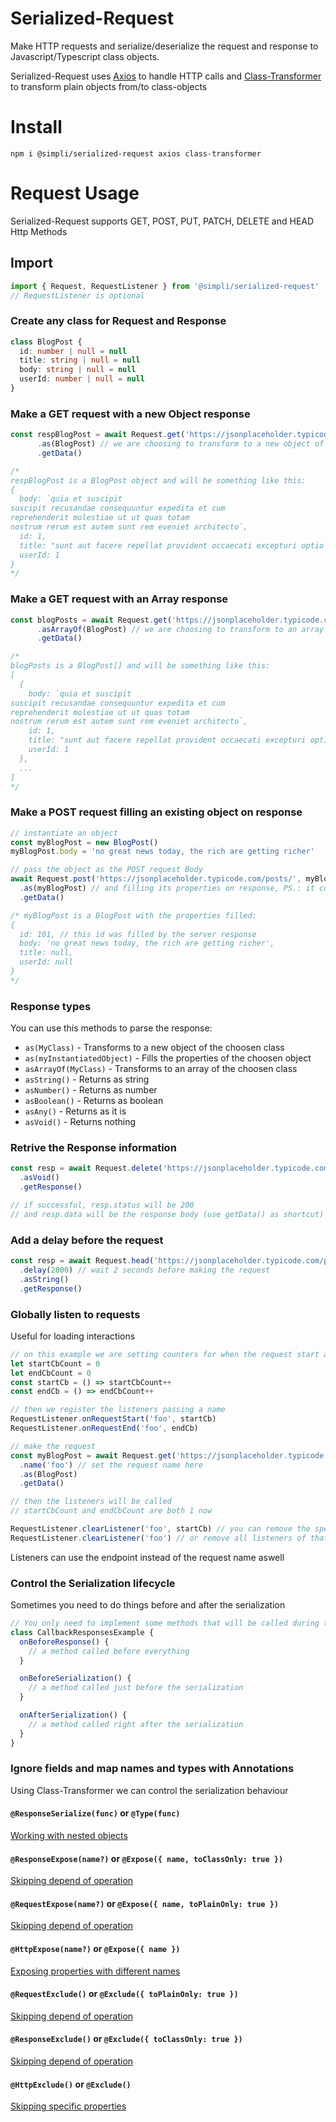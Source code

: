 # Serialized-Request

Make HTTP requests and serialize/deserialize the request and response to Javascript/Typescript class objects.

Serialized-Request uses [Axios](https://github.com/axios/axios) to handle HTTP calls and [Class-Transformer](https://github.com/typestack/class-transformer) to transform plain objects from/to class-objects 

# Install
```
npm i @simpli/serialized-request axios class-transformer
```

# Request Usage
Serialized-Request supports GET, POST, PUT, PATCH, DELETE and HEAD Http Methods

## Import
```typescript
import { Request, RequestListener } from '@simpli/serialized-request'
// RequestListener is optional
```

### Create any class for Request and Response
```typescript
class BlogPost {
  id: number | null = null
  title: string | null = null
  body: string | null = null
  userId: number | null = null
}
```

### Make a GET request with a new Object response
```typescript
const respBlogPost = await Request.get('https://jsonplaceholder.typicode.com/posts/1')
      .as(BlogPost) // we are choosing to transform to a new object of BlogPost class
      .getData()

/*
respBlogPost is a BlogPost object and will be something like this:
{
  body: `quia et suscipit
suscipit recusandae consequuntur expedita et cum
reprehenderit molestiae ut ut quas totam
nostrum rerum est autem sunt rem eveniet architecto`,
  id: 1,
  title: "sunt aut facere repellat provident occaecati excepturi optio reprehenderit",
  userId: 1
}
*/
```

### Make a GET request with an Array response
```typescript
const blogPosts = await Request.get('https://jsonplaceholder.typicode.com/posts')
      .asArrayOf(BlogPost) // we are choosing to transform to an array of BlogPost
      .getData()

/*
blogPosts is a BlogPost[] and will be something like this:
[
  {
    body: `quia et suscipit
suscipit recusandae consequuntur expedita et cum
reprehenderit molestiae ut ut quas totam
nostrum rerum est autem sunt rem eveniet architecto`,
    id: 1,
    title: "sunt aut facere repellat provident occaecati excepturi optio reprehenderit",
    userId: 1
  },
  ...
]
*/
```

### Make a POST request filling an existing object on response
```typescript
// instantiate an object
const myBlogPost = new BlogPost()
myBlogPost.body = 'no great news today, the rich are getting richer'

// pass the object as the POST request Body
await Request.post('https://jsonplaceholder.typicode.com/posts/', myBlogPost)
  .as(myBlogPost) // and filling its properties on response, PS.: it could be a different object
  .getData()

/* myBlogPost is a BlogPost with the properties filled:
{
  id: 101, // this id was filled by the server response
  body: 'no great news today, the rich are getting richer',
  title: null,
  userId: null
}
*/
```

### Response types
You can use this methods to parse the response:
- `as(MyClass)` - Transforms to a new object of the choosen class
- `as(myInstantiatedObject)` - Fills the properties of the choosen object
- `asArrayOf(MyClass)` - Transforms to an array of the choosen class
- `asString()` - Returns as string
- `asNumber()` - Returns as number
- `asBoolean()` - Returns as boolean
- `asAny()` - Returns as it is
- `asVoid()` - Returns nothing

### Retrive the Response information
```typescript
const resp = await Request.delete('https://jsonplaceholder.typicode.com/posts/1')
  .asVoid()
  .getResponse()

// if successful, resp.status will be 200
// and resp.data will be the response body (use getData() as shortcut)
```

### Add a delay before the request
```typescript
const resp = await Request.head('https://jsonplaceholder.typicode.com/posts/1')
  .delay(2000) // wait 2 seconds before making the request
  .asString()
  .getResponse()
```

### Globally listen to requests
Useful for loading interactions
```typescript
// on this example we are setting counters for when the request start and end
let startCbCount = 0
let endCbCount = 0
const startCb = () => startCbCount++
const endCb = () => endCbCount++

// then we register the listeners passing a name
RequestListener.onRequestStart('foo', startCb)
RequestListener.onRequestEnd('foo', endCb)

// make the request
const myBlogPost = await Request.get('https://jsonplaceholder.typicode.com/posts/1')
  .name('foo') // set the request name here
  .as(BlogPost)
  .getData()

// then the listeners will be called
// startCbCount and endCbCount are both 1 now

RequestListener.clearListener('foo', startCb) // you can remove the specific listener
RequestListener.clearListener('foo') // or remove all listeners of that name
```
Listeners can use the endpoint instead of the request name aswell

### Control the Serialization lifecycle
Sometimes you need to do things before and after the serialization
```typescript
// You only need to implement some methods that will be called during the request
class CallbackResponsesExample {
  onBeforeResponse() {
    // a method called before everything
  }

  onBeforeSerialization() {
    // a method called just before the serialization
  }

  onAfterSerialization() {
    // a method called right after the serialization
  }
}
```

### Ignore fields and map names and types with Annotations
Using Class-Transformer we can control the serialization behaviour

#### `@ResponseSerialize(func)` or `@Type(func)`
[Working with nested objects](https://github.com/typestack/class-transformer#working-with-nested-objects)

#### `@ResponseExpose(name?)` or `@Expose({ name, toClassOnly: true })`
[Skipping depend of operation](https://github.com/typestack/class-transformer#skipping-depend-of-operation)

#### `@RequestExpose(name?)` or `@Expose({ name, toPlainOnly: true })`
[Skipping depend of operation](https://github.com/typestack/class-transformer#skipping-depend-of-operation)

#### `@HttpExpose(name?)` or `@Expose({ name })`
[Exposing properties with different names](https://github.com/typestack/class-transformer#exposing-properties-with-different-names)

#### `@RequestExclude()` or `@Exclude({ toPlainOnly: true })`
[Skipping depend of operation](https://github.com/typestack/class-transformer#skipping-depend-of-operation)

#### `@ResponseExclude()` or `@Exclude({ toClassOnly: true })`
[Skipping depend of operation](https://github.com/typestack/class-transformer#skipping-depend-of-operation)

#### `@HttpExclude()` or `@Exclude()`
[Skipping specific properties](https://github.com/typestack/class-transformer#skipping-specific-properties)
